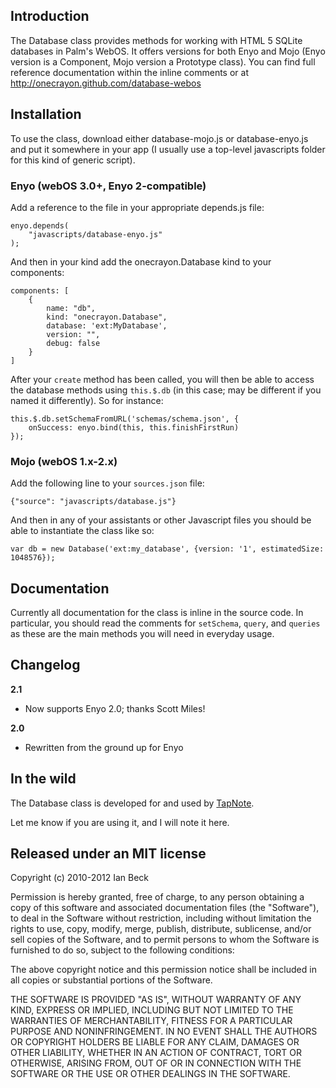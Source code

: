 ## Introduction

The Database class provides methods for working with HTML 5 SQLite
databases in Palm's WebOS. It offers versions for both Enyo and
Mojo (Enyo version is a Component, Mojo version a Prototype class).
You can find full reference documentation within the inline comments
or at http://onecrayon.github.com/database-webos

## Installation

To use the class, download either database-mojo.js or database-enyo.js
and put it somewhere in your app (I usually use a top-level javascripts
folder for this kind of generic script).

### Enyo (webOS 3.0+, Enyo 2-compatible)

Add a reference to the file in your appropriate depends.js file:

    enyo.depends(
        "javascripts/database-enyo.js"
    );

And then in your kind add the onecrayon.Database kind to your components:

    components: [
        {
            name: "db",
            kind: "onecrayon.Database",
            database: 'ext:MyDatabase',
            version: "",
            debug: false
        }
    ]

After your `create` method has been called, you will then be able to access
the database methods using `this.$.db` (in this case; may be different if you
named it differently). So for instance:

    this.$.db.setSchemaFromURL('schemas/schema.json', {
        onSuccess: enyo.bind(this, this.finishFirstRun)
    });

### Mojo (webOS 1.x-2.x)

Add the following line to your `sources.json` file:

    {"source": "javascripts/database.js"}

And then in any of your assistants or other Javascript files you
should be able to instantiate the class like so:

    var db = new Database('ext:my_database', {version: '1', estimatedSize: 1048576});

## Documentation

Currently all documentation for the class is inline in the source code.
In particular, you should read the comments for `setSchema`, `query`,
and `queries` as these are the main methods you will need in everyday usage.

## Changelog

**2.1**

- Now supports Enyo 2.0; thanks Scott Miles!

**2.0**

- Rewritten from the ground up for Enyo

## In the wild

The Database class is developed for and used by [TapNote][1].

Let me know if you are using it, and I will note it here.

   [1]: http://onecrayon.com/tapnote/

## Released under an MIT license

Copyright (c) 2010-2012 Ian Beck

Permission is hereby granted, free of charge, to any person obtaining a copy
of this software and associated documentation files (the "Software"), to deal
in the Software without restriction, including without limitation the rights
to use, copy, modify, merge, publish, distribute, sublicense, and/or sell
copies of the Software, and to permit persons to whom the Software is
furnished to do so, subject to the following conditions:

The above copyright notice and this permission notice shall be included in
all copies or substantial portions of the Software.

THE SOFTWARE IS PROVIDED "AS IS", WITHOUT WARRANTY OF ANY KIND, EXPRESS OR
IMPLIED, INCLUDING BUT NOT LIMITED TO THE WARRANTIES OF MERCHANTABILITY,
FITNESS FOR A PARTICULAR PURPOSE AND NONINFRINGEMENT. IN NO EVENT SHALL THE
AUTHORS OR COPYRIGHT HOLDERS BE LIABLE FOR ANY CLAIM, DAMAGES OR OTHER
LIABILITY, WHETHER IN AN ACTION OF CONTRACT, TORT OR OTHERWISE, ARISING FROM,
OUT OF OR IN CONNECTION WITH THE SOFTWARE OR THE USE OR OTHER DEALINGS IN
THE SOFTWARE.
